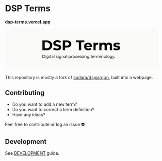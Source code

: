 # DSP Terms

**[dsp-terms.vercel.app](https://dsp-terms.vercel.app)**

<img src="./public/logo.png">

This repository is mostly a fork of [sudara/dspjargon](https://github.com/sudara/dspjargon), built into a webpage.

## Contributing

- Do you want to add a new term?
- Do you want to correct a term definition?
- Have any ideas?

Feel free to contribute or log an issue 👽

## Development

See [DEVELOPMENT](./DEVELOPMENT.md) guide.
